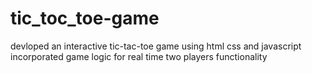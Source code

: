 # tic_toc_toe-game
devloped an interactive tic-tac-toe game using html css and javascript
incorporated game logic for real time two players functionality
